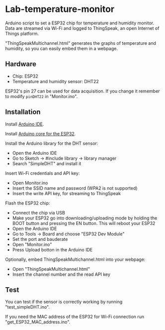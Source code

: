 # Lab-temperature-monitor
Arduino script to set a ESP32 chip for temperature and humidity monitor. Data are streamed via Wi-Fi and logged to ThingSpeak, an open Internet of Things platform.

"ThingSpeakMultichannel.html" generates the graphs of temperature and humidity, so you can easily embed them in a webpage.


Hardware
--------

  - Chip: ESP32
  - Temperature and humidity sensor: DHT22
    
ESP32's pin 27 can be used for data acquisition. If you change it remember to modify `pinDHT22` in "Monitor.ino".

Installation
------------

Install [Arduino IDE](https://www.arduino.cc/en/main/software).

Install [Arduino core for the ESP32](https://github.com/espressif/arduino-esp32).

Install the Arduino library for the DHT sensor:

  - Open the Arduino IDE
  - Go to Sketch -> #include library -> library manager
  - Search "SimpleDHT" and install it

Insert Wi-Fi credentials and API key:

  - Open Monitor.ino
  - Insert the SSID name and password (WPA2 is not supported)
  - Insert the write API key, for streaming to ThingSpeak

Flash the ESP32 chip:

  - Connect the chip via USB
  - Make your ESP32 go into downloading/uploading mode by holding the BOOT button and pressing the EN button. This will reboot your ESP32
  - Open the Arduino IDE
  - Go to Tools -> Board and choose "ESP32 Dev Module"
  - Set the port and bauderate
  - Open "Monitor.ino"
  - Press Upload botton in the Arduino IDE

Optionally, embed ThingSpeakMultichannel.html into your webpage:

  - Open "ThingSpeakMultichannel.html"
  - Insert the channel number and the read API key


Test
----

You can test if the sensor is correctly working by running "test_simpleDHT.ino".

If you need the MAC address of the ESP32 for Wi-Fi connection run "get_ESP32_MAC_address.ino".
